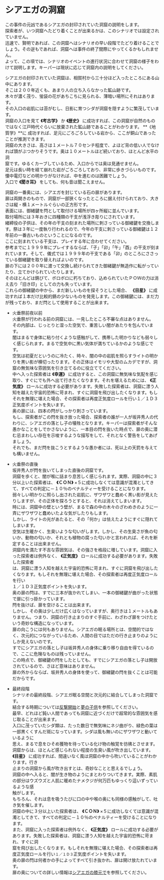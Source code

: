 # シアエガの洞窟  

この事件の元凶であるシアエガの封印されていた洞窟の説明をします。  
探索者が、いつ洞窟へたどり着くことが出来るかは、このシナリオでは設定されていません。  
迅速で、賢明であれば、この洞窟へはシナリオの早い段階でたどり着けることでしょう。その逆もであれば、洞窟へは事件の終了間際にやってくるかもしれません。  
よって、この項では、シナリオのイベントの進行状況に合わせて洞窟の様子をわけて説明します。キーパーは現状に応じて洞窟内の説明をしてください。  

シアエガの封印されていた洞窟は、相賀村から三十分ほど入ったところにある山中にあります。  
そこは２００年近くも、あまり人の立ち入らなかった鉱山跡です。  
木々が濃く茂り、蛍袋の花があちこちに見られる、薄暗い場所にそれはあります。  
その入口の岩肌には苔がむし、日影に育つシダが洞窟を隠すように繁茂しています。  
洞窟の入口を見て **《考古学》** か **《歴史》** に成功すれば、この洞窟が自然のものではなく江戸時代ぐらいに放棄された鉱山跡であることがわかります。 **《地質学》**に
成功すれば、足元にごろごろしている岩から、ここが銅山であったことが推測できます。  
洞窟の大きさは、高さは１メートル７０センチ程度で、よほど背の低い人でなければ頭がぶつかりそうです。奥は１０メートルほど続いており、ほとんど水平の洞  
窟です。ゆるくカーブしているため、入口からでは奥は見通せません。  
足元は長い時を経て崩れた岩がごろごろしており、非常に歩きづらいものです。  
懐中電灯などの明かりがなければ、中を進むのは困難でしょう。  
入口で **《聞き耳》** をしても、何も音は聞こえません。  

洞窟の一番奥には、シアエガを封じている石の扉があります。  
扉は両開きのもので、洞窟が一部狭くなったところに据え付けられており、大きさは縦・横１メートルぐらいの正方形です。  
表面には、御緒鍵を閂として取付ける場所が四ヶ所縦に並んでいます。  
取付場所には３年おきに四種類の干支が浅浮き彫りにされています。  
緒締役の子供は、その年の干支の刻まれた場所に刺さっている御緒鍵を交換します。祭は３年に一度執り行われるので、今年の干支に刺さっている御緒鍵は１２年前の一番古いものということになるのです。  
ここに刻まれている干支は、プレイする年に合わせてください。  
参考までに１９９９年にプレイするならば、「子」「卯」「午」「酉」の干支が刻まれています。そして、儀式では１９９９年の干支である「卯」のところにささっている御緒鍵を取り替えればよいのです。  
扉の下には２００年に渡って交換し続けられてきた御緒鍵が無造作に転がっていたり、立てかけられていたりします。  
そのほとんどは錆びて、ボロボロに朽ちており、込められていたＰＯＷの力は消え去り「旧き印」としての力も失っています。  
これらの御緒鍵の中から、まだ新しいものを探そうとした場合、 **《目星》** に成功すれば１本だけ比較的錆の少ないものを発見します。この御緒鍵には、まだ力が残っており、まだ閂として使用することが出来ます。  

* 火垂祭前夜以前  
火垂祭が行われる前の洞窟には、一見したところ不審な点はありません。  
その内部は、じっとりと湿った空気で、重苦しい闇があたりを包んでいます。  
闇はまるで身体に粘り付くような感触がして、携帯した明かりなども弱々しく感じられます。まるで空気中に黒い気体が満ちているかのような感じです。  
空気は初夏だというのに冷たく、時々、闇の中の岩肌を照らすライトの明かりを黒い影が横切ったります。その正体はイモリや大型のムカデですが、洞窟の無気味な雰囲気を引き立てるのに役立ててください。  
中へ入った探索者は **《幸運》** に成功すると、この洞窟に無気味な気配を感じ取り、すぐにでも外へ出て行きたくなります。それを堪えるためには、 **《正気度》** ロールに成功する必要があります。失敗した探索者は、洞窟に漂う人知を越えた宇宙的恐怖に苛まれ、すぐに洞窟を飛び出したくなります。もしそれを無理に堪えた場合、その探索者は再度正気度ロールを行い１／１Ｄ３正気度ポイントを失います。  
奥の扉には、四本の閂がしっかり刺さっています。  
もし、探索者がこの閂を抜き放った場合、探索者の誰が一人が坂井秀人の代わりに、シアエガの落とし子の犠牲となります。キーパーは探索者がそんな愚かなことをしでかさないように、一本目の閂を抜いた時点で、扉の奥に潜む忌まわしい存在を示唆するような描写をして、それとなく警告をしてあげましょう。  
それでも、まだ閂を抜こうとするような愚か者には、死以上の天罰を与えても構いません。  

* 火垂祭の直後  
坂井秀人が閂を抜いてしまった直後の洞窟です。  
洞窟を歩くと、闇が喉に詰まり息苦しく感じられます。実際、洞窟の中に３分以上いた探索者は、 **《ＣＯＮ》** ×５に成功しなくては意識が混濁としてきて、すべての判定に－１０％のペナルティーを受けることになります。  
弱々しい明かりに照らし出された岩肌に、ザワザワと蠢めく黒い影が見えたりしますが、その正体を探ろうとすると、それは消えてしまいます。  
時には、洞窟中の壁という壁が、まるで森の中の木々のざわめきのように一斉にザワザワと蠢めいたよな気がしたりもします。  
しかし、ライトの光があたると、その「何か」は怯えたようにすぐに隠れてしまいます。  
空気は生暖かく、生臭いような匂いがします。しかし、その生臭さが魚の匂いか、動物の匂いか、それとも植物の腐った匂いかと言われれば、それを断定することは出来ません。  
洞窟内を満たす不吉な雰囲気は、その強さを格段に増しています。洞窟に入った探索者は例外なく、 **《正気度》** ロールに成功する必要があります。失敗した探索者  
は、洞窟に漂う人知を越えた宇宙的恐怖に苛まれ、すぐに洞窟を飛び出したくなります。もしそれを無理に堪えた場合、その探索者は再度正気度ロールを行い  
１／１Ｄ３正気度ポイントを失います。  
奥の扉の閂は、すでに三本が抜かれてしまい、一本の御緒鍵が曲がった状態で扉に引っ掛かっています。  
閂を抜けば、扉を空けることは出来ます。  
しかし、その奥は少しだけ広くはなっていますが、奥行きは１メートルもありません。つまり、洞窟の行き止まりのすぐ手前に、わざわざ扉をつけたという奇妙な構造になっています。  
扉の向こうには何もありません。シアエガの眠る場所とは、空間的ではなく、次元的につながっているため、人間の目ではただの行き止まりのようにしか見えないのです。  
すでにシアエガの落とし子は坂井秀人の身体に乗り移り自由を得ているので、ここに危険なものは残っていません。  
この時点で、御緒鍵の閂をしたとしても、すでにシアエガの落とし子は開放されているので、さほど意味はありません。  
扉の外からならば、坂井秀人の身体を使って、御緒鍵の閂を抜くことは可能だからです。  

* 最終段階  
シナリオの最終段階、シアエガ眠る空間と次元的に結合してしまった洞窟です。  
結合する時期については[反撃開始](038_反撃開始.md)と[夢の子供](037_夢の子供.md)を参照してください。  
最早、どれほど鈍い人間であっても洞窟に近づくだけで超常的な雰囲気を感じ取ることが出来ます。  
入口に茂っていたシダ類は、たった数日で無気味にネジ曲がり、緑色の葉は一部黒くくすんだ斑になっています。シダは風も無いのにザワザワと動いているように  
思え、まるで息をひそめ獲物を待っている化け物の触覚を彷彿とさせます。  
洞窟からは、ほとんど感じられない程度の生臭い風が吹き出しています。 **《目星》** に成功すれば、間違いなく風は洞窟の中から吹いていることがわかります。行き  
止まりの洞窟から風が吹き出すとは、奇妙なことと思えるでしょう。  
洞窟の中へ入ると、闇が生き物のようにまとわりついてきます。実際、素肌の部分はウズウズと人肌に暖めたナメクジが何万匹もゆっくり這いずっているような感  
触がします。  
もちろん、それは息を吸うたびに口の中や喉の奥にも同様の感触がして、吐き気を催します。  
洞窟の中に３分以上いた探索者は、 **《ＣＯＮ》** ×５に成功しなくては意識が混濁としてきて、すべての判定に－１０％のペナルティーを受けることになります。  
また、洞窟に入った探索者は例外なく、 **《正気度》** ロールに成功する必要があります。失敗した探索者は、洞窟に漂う人知を越えた宇宙的恐怖に苛まれ、すぐに洞  
窟を飛び出したくなります。もしそれを無理に堪えた場合、その探索者は再度正気度ロールを行い`１／１Ｄ３`正気度ポイントを失います。  
奥の扉の閂は何者かの手によってすべて引き抜かれ、扉は開け放たれています。  
扉の奥についての詳しい情報は[シアエガの膝元で](040_シアエガの膝元で.md)を参照してください。  

